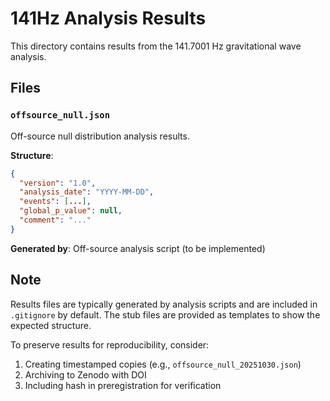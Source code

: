 # 141Hz Analysis Results

This directory contains results from the 141.7001 Hz gravitational wave analysis.

## Files

### `offsource_null.json`
Off-source null distribution analysis results.

**Structure**:
```json
{
  "version": "1.0",
  "analysis_date": "YYYY-MM-DD",
  "events": [...],
  "global_p_value": null,
  "comment": "..."
}
```

**Generated by**: Off-source analysis script (to be implemented)

## Note

Results files are typically generated by analysis scripts and are included in `.gitignore` by default. The stub files are provided as templates to show the expected structure.

To preserve results for reproducibility, consider:
1. Creating timestamped copies (e.g., `offsource_null_20251030.json`)
2. Archiving to Zenodo with DOI
3. Including hash in preregistration for verification
